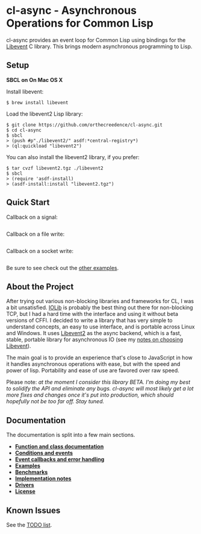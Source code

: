 cl-async - Asynchronous Operations for Common Lisp
==================================================

cl-async provides an event loop for Common Lisp using bindings for the
[Libevent](http://libevent.org/)
C library. This brings modern asynchronous programming to Lisp.

Setup
-----

**SBCL on On Mac OS X**

Install libevent:
```unix-shell
$ brew install libevent
```

Load the libevent2 Lisp library:
```unix-shell
$ git clone https://github.com/orthecreedence/cl-async.git
$ cd cl-async
$ sbcl
> (push #p"./libevent2/" asdf:*central-registry*)
> (ql:quickload "libevent2")
```

You can also install the libevent2 library, if you prefer:
```unix-shell
$ tar cvzf libevent2.tgz ./libevent2
$ sbcl
> (require 'asdf-install)
> (asdf-install:install "libevent2.tgz")
```

Quick Start
-----------

Callback on a signal:

```common-lisp
```

Callback on a file write:

```common-lisp
```

Callback on a socket write:

```common-lisp
```

Be sure to see check out the [other examples](../../wiki/Examples).


About the Project
-----------------

After trying out various non-blocking libraries and frameworks for CL, I was a
bit unsatisfied. [IOLib](http://common-lisp.net/project/iolib/) is probably the
best thing out there for non-blocking TCP, but I had a hard time with the
interface and using it without beta versions of CFFI. I decided to write a
library that has very simple to understand concepts, an easy to use interface,
and is portable across Linux and Windows. It uses
[Libevent2](http://libevent.org/) as the async backend, which is a fast,
stable, portable library for asynchronous IO (see my [notes on choosing
Libevent](#libevent)).

The main goal is to provide an experience that's close to JavaScript in how it
handles asynchronous operations with ease, but with the speed and power of
lisp. Portability and ease of use are favored over raw speed.

Please note: *at the moment I consider this library BETA. I'm doing my best to
solidify the API and eliminate any bugs. cl-async will most likely get a lot
more fixes and changes once it's put into production, which should hopefully
not be too far off. Stay tuned.*


Documentation
-------------

The documentation is split into a few main sections.

- [__Function and class documentation__](../../wiki/Functions-and-Classes)
- [__Conditions and events__](../../wiki/Conditions-and-Events)
- [__Event callbacks and error handling__](../../wiki/Callbacks)
- [__Examples__](../../wiki/Examples)
- [__Benchmarks__](../../wiki/Benchmarks)
- [__Implementation notes__](../../wiki/Implementation-Notes)
- [__Drivers__](../../wiki/Drivers)
- [__License__](../../wiki/License)


Known Issues
------------

See the [TODO list](https://github.com/orthecreedence/cl-async/issues).

